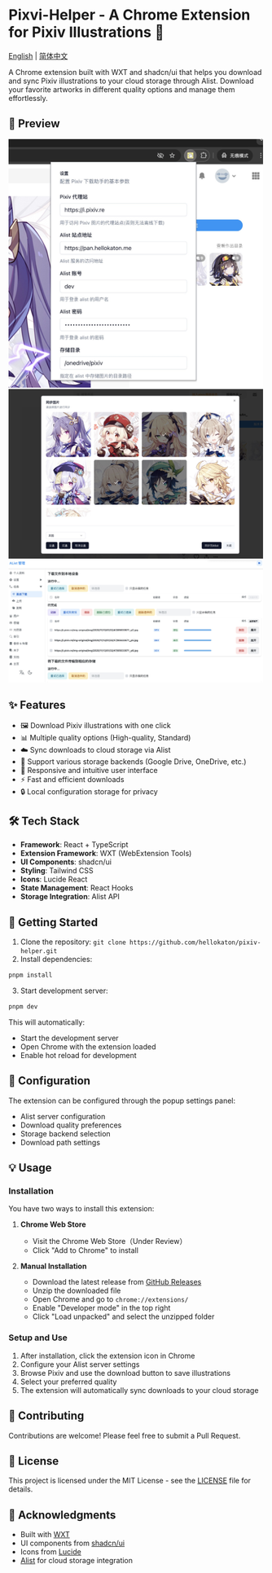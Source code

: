 # Pixvi-Helper - A Chrome Extension for Pixiv Illustrations 🎨

[English](README.md) | [简体中文](README_zh.md)

A Chrome extension built with WXT and shadcn/ui that helps you download and sync Pixiv illustrations to your cloud storage through Alist. Download your favorite artworks in different quality options and manage them effortlessly.

## 📸 Preview

<img src="screenshots/Snipaste_1.jpg" width="500px" />
<img src="screenshots/Snipaste_2.jpg" width="500px" />
<img src="screenshots/Snipaste_3.jpg" width="500px" />


## ✨ Features

- 🖼️ Download Pixiv illustrations with one click
- 📊 Multiple quality options (High-quality, Standard)
- ☁️ Sync downloads to cloud storage via Alist
- 💾 Support various storage backends (Google Drive, OneDrive, etc.)
- 🎯 Responsive and intuitive user interface
- ⚡ Fast and efficient downloads
- 🔒 Local configuration storage for privacy

## 🛠️ Tech Stack

- **Framework**: React + TypeScript
- **Extension Framework**: WXT (WebExtension Tools)
- **UI Components**: shadcn/ui
- **Styling**: Tailwind CSS
- **Icons**: Lucide React
- **State Management**: React Hooks
- **Storage Integration**: Alist API

## 🚀 Getting Started

1. Clone the repository: `git clone https://github.com/hellokaton/pixiv-helper.git`
2. Install dependencies:

```bash
pnpm install
```

3. Start development server:

```bash
pnpm dev
```

This will automatically:

- Start the development server
- Open Chrome with the extension loaded
- Enable hot reload for development

## 🔧 Configuration

The extension can be configured through the popup settings panel:

- Alist server configuration
- Download quality preferences
- Storage backend selection
- Download path settings

## 💡 Usage

### Installation

You have two ways to install this extension:

1. **Chrome Web Store**

   - Visit the Chrome Web Store（Under Review）
   - Click "Add to Chrome" to install

2. **Manual Installation**
   - Download the latest release from [GitHub Releases](https://github.com/hellokaton/pixiv-helper/releases)
   - Unzip the downloaded file
   - Open Chrome and go to `chrome://extensions/`
   - Enable "Developer mode" in the top right
   - Click "Load unpacked" and select the unzipped folder

### Setup and Use

1. After installation, click the extension icon in Chrome
2. Configure your Alist server settings
3. Browse Pixiv and use the download button to save illustrations
4. Select your preferred quality
5. The extension will automatically sync downloads to your cloud storage

## 🤝 Contributing

Contributions are welcome! Please feel free to submit a Pull Request.

## 📝 License

This project is licensed under the MIT License - see the [LICENSE](LICENSE) file for details.

## 🙏 Acknowledgments

- Built with [WXT](https://wxt.dev)
- UI components from [shadcn/ui](https://ui.shadcn.com)
- Icons from [Lucide](https://lucide.dev)
- [Alist](https://alist.nn.ci) for cloud storage integration
